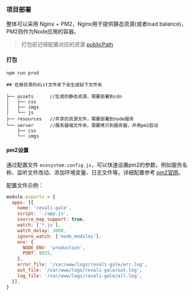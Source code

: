 ### 项目部署 <a id="deploy"></a>
整体可以采用 Nginx + PM2，Nginx用于提供静态资源(或者load balance)，PM2则作为Node应用的容器。

> 打包前记得配置对应的资源 [publicPath](/#customize)

#### 打包

```shell
npm run prod

## 在根目录的dist文件夹下会生成如下文件夹

├── assets      //生成的静态资源，需要部署到cdn
│   ├── css
│   ├── imgs
│   └── js
├── resources   //共享的资源文件，需要部署到node服务
└── server      //服务器端文件夹，需要拷贝到服务器，并用pm2启动
    ├── css
    └── imgs
```

#### pm2设置
通过配置文件 `ecosystem.config.js`，可以快速设置pm2的参数，例如服务名称、监听文件改动、添加环境变量、日志文件等。详细配置参考 [pm2官网](https://pm2.keymetrics.io/docs/usage/application-declaration/)。

配置文件示例：
```javascript
module.exports = {
  apps: [{
    name: 'revali-gale',
    script: './app.js',
    source_map_support: true,
    watch: ['*.js'],
    watch_delay: 3000,
    ignore_watch: ['node_modules'],
    env: {
      NODE_ENV: 'production',
      PORT: 8825,
    },
    error_file: '/var/www/logs/revali-gale/err.log',
    out_file: '/var/www/logs/revali-gale/out.log',
    log_file: '/var/www/logs/revali-gale/all.log',
  }],
}
```
